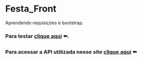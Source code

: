 # Festa_Front
Aprendendo requisições e bootstrap.
### Para testar [clique aqui]() ⬅️.
### Para acessar a API utilizada nesse site [clique aqui]() ⬅️
